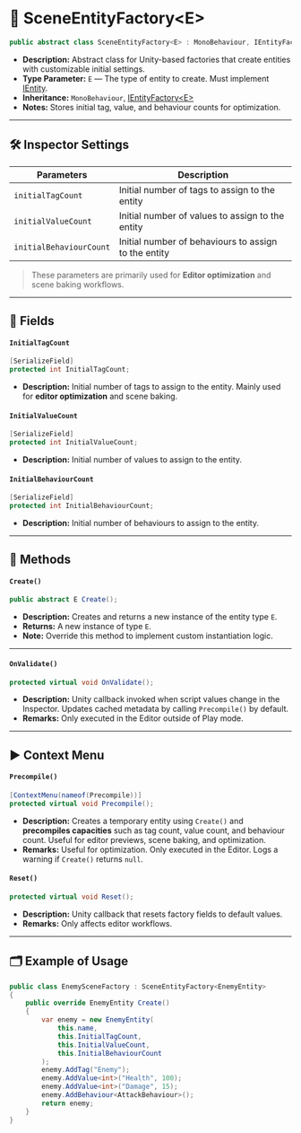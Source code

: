 # 🧩️ SceneEntityFactory\<E>

```csharp
public abstract class SceneEntityFactory<E> : MonoBehaviour, IEntityFactory<E> where E : IEntity
```

- **Description:** Abstract class for Unity-based factories that create
  entities with customizable initial settings.
- **Type Parameter:** `E` — The type of entity to create. Must implement [IEntity](../Entities/IEntity.md).
- **Inheritance:** `MonoBehaviour`, [IEntityFactory\<E>](IEntityFactory%601.md)
- **Notes:** Stores initial tag, value, and behaviour counts for optimization.

---

## 🛠 Inspector Settings

| Parameters              | Description                                          | 
|-------------------------|------------------------------------------------------|
| `initialTagCount`       | Initial number of tags to assign to the entity       |
| `initialValueCount`     | Initial number of values to assign to the entity     |
| `initialBehaviourCount` | Initial number of behaviours to assign to the entity |

> These parameters are primarily used for **Editor optimization** and scene baking workflows.

---

## 🧱 Fields

#### `InitialTagCount`

```csharp
[SerializeField] 
protected int InitialTagCount;
```

- **Description:** Initial number of tags to assign to the entity. Mainly used for **editor optimization** and scene
  baking.

#### `InitialValueCount`

```csharp
[SerializeField]
protected int InitialValueCount;
```

- **Description:** Initial number of values to assign to the entity.

#### `InitialBehaviourCount`

```csharp
[SerializeField] 
protected int InitialBehaviourCount;
```

- **Description:** Initial number of behaviours to assign to the entity.

---

## 🏹 Methods

#### `Create()`

```csharp
public abstract E Create();
```

- **Description:** Creates and returns a new instance of the entity type `E`.
- **Returns:** A new instance of type `E`.
- **Note:** Override this method to implement custom instantiation logic.

---

#### `OnValidate()`

```csharp
protected virtual void OnValidate();
```

- **Description:** Unity callback invoked when script values change in the Inspector. Updates cached metadata by calling
  `Precompile()` by default.
- **Remarks:** Only executed in the Editor outside of Play mode.

---

## ▶️ Context Menu

#### `Precompile()`

```csharp
[ContextMenu(nameof(Precompile))]
protected virtual void Precompile();
```

- **Description:** Creates a temporary entity using `Create()` and **precompiles capacities** such as tag count, value
  count, and behaviour count. Useful for editor previews, scene baking, and optimization.
- **Remarks:** Useful for optimization. Only executed in the Editor. Logs a warning if `Create()` returns `null`.

#### `Reset()`

```csharp
protected virtual void Reset();
```

- **Description:** Unity callback that resets factory fields to default values.
- **Remarks:** Only affects editor workflows.


---

## 🗂 Example of Usage

```csharp
public class EnemySceneFactory : SceneEntityFactory<EnemyEntity>
{
    public override EnemyEntity Create()
    {
        var enemy = new EnemyEntity(
            this.name,
            this.InitialTagCount,
            this.InitialValueCount,
            this.InitialBehaviourCount
        );
        enemy.AddTag("Enemy");
        enemy.AddValue<int>("Health", 100);
        enemy.AddValue<int>("Damage", 15);
        enemy.AddBehaviour<AttackBehaviour>();
        return enemy;
    }
}
```